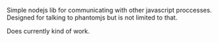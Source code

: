 Simple nodejs lib for communicating with other javascript proccesses.
Designed for talking to phantomjs but is not limited to that.

Does currently kind of work.
